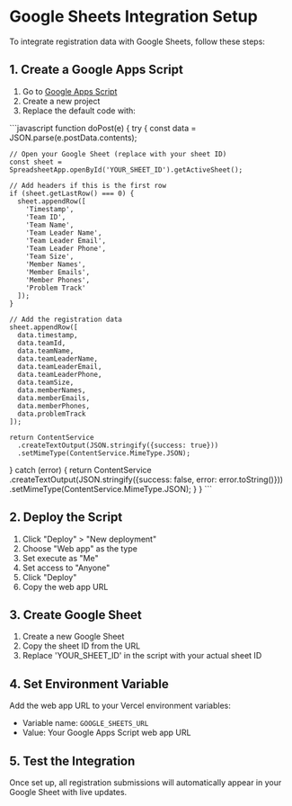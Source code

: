 # Google Sheets Integration Setup

To integrate registration data with Google Sheets, follow these steps:

## 1. Create a Google Apps Script

1. Go to [Google Apps Script](https://script.google.com/)
2. Create a new project
3. Replace the default code with:

\`\`\`javascript
function doPost(e) {
  try {
    const data = JSON.parse(e.postData.contents);
    
    // Open your Google Sheet (replace with your sheet ID)
    const sheet = SpreadsheetApp.openById('YOUR_SHEET_ID').getActiveSheet();
    
    // Add headers if this is the first row
    if (sheet.getLastRow() === 0) {
      sheet.appendRow([
        'Timestamp',
        'Team ID',
        'Team Name',
        'Team Leader Name',
        'Team Leader Email',
        'Team Leader Phone',
        'Team Size',
        'Member Names',
        'Member Emails',
        'Member Phones',
        'Problem Track'
      ]);
    }
    
    // Add the registration data
    sheet.appendRow([
      data.timestamp,
      data.teamId,
      data.teamName,
      data.teamLeaderName,
      data.teamLeaderEmail,
      data.teamLeaderPhone,
      data.teamSize,
      data.memberNames,
      data.memberEmails,
      data.memberPhones,
      data.problemTrack
    ]);
    
    return ContentService
      .createTextOutput(JSON.stringify({success: true}))
      .setMimeType(ContentService.MimeType.JSON);
      
  } catch (error) {
    return ContentService
      .createTextOutput(JSON.stringify({success: false, error: error.toString()}))
      .setMimeType(ContentService.MimeType.JSON);
  }
}
\`\`\`

## 2. Deploy the Script

1. Click "Deploy" > "New deployment"
2. Choose "Web app" as the type
3. Set execute as "Me"
4. Set access to "Anyone"
5. Click "Deploy"
6. Copy the web app URL

## 3. Create Google Sheet

1. Create a new Google Sheet
2. Copy the sheet ID from the URL
3. Replace 'YOUR_SHEET_ID' in the script with your actual sheet ID

## 4. Set Environment Variable

Add the web app URL to your Vercel environment variables:
- Variable name: `GOOGLE_SHEETS_URL`
- Value: Your Google Apps Script web app URL

## 5. Test the Integration

Once set up, all registration submissions will automatically appear in your Google Sheet with live updates.
